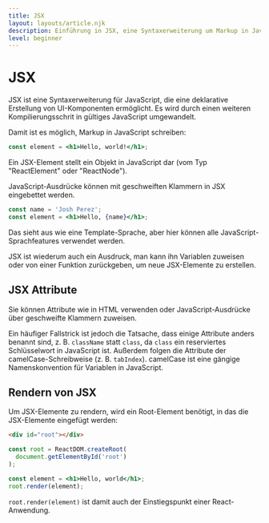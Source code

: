 ```yaml
---
title: JSX
layout: layouts/article.njk
description: Einführung in JSX, eine Syntaxerweiterung um Markup in JavaScript schreiben zu können.
level: beginner
---
```


# JSX

JSX ist eine Syntaxerweiterung für JavaScript, die eine deklarative Erstellung von UI-Komponenten ermöglicht.
Es wird durch einen weiteren Kompilierungsschrit in gültiges JavaScript umgewandelt. 

Damit ist es möglich, Markup in JavaScript schreiben:

```jsx
const element = <h1>Hello, world!</h1>;
```

Ein JSX-Element stellt ein Objekt in JavaScript dar (vom Typ "ReactElement" oder "ReactNode").

JavaScript-Ausdrücke können mit geschweiften Klammern in JSX eingebettet werden. 

```jsx
const name = 'Josh Perez';
const element = <h1>Hello, {name}</h1>;
```

Das sieht aus wie eine Template-Sprache, aber hier können alle JavaScript-Sprachfeatures verwendet werden.

JSX ist wiederum auch ein Ausdruck, man kann ihn Variablen zuweisen oder von einer Funktion zurückgeben, um neue JSX-Elemente zu erstellen.

## JSX Attribute

Sie können Attribute wie in HTML verwenden oder JavaScript-Ausdrücke über geschweifte Klammern zuweisen.

Ein häufiger Fallstrick ist jedoch die Tatsache, dass einige Attribute anders benannt sind, z. B. `className` statt `class`, da `class` ein reserviertes Schlüsselwort in JavaScript ist. Außerdem folgen die Attribute der camelCase-Schreibweise (z. B. `tabIndex`). camelCase ist eine gängige Namenskonvention für Variablen in JavaScript.


## Rendern von JSX

Um JSX-Elemente zu rendern, wird ein Root-Element benötigt, in das die JSX-Elemente eingefügt werden:

```html
<div id="root"></div>
```

```jsx
const root = ReactDOM.createRoot(
  document.getElementById('root')
);

const element = <h1>Hello, world</h1>;
root.render(element);
```

`root.render(element)` ist damit auch der Einstiegspunkt einer React-Anwendung.